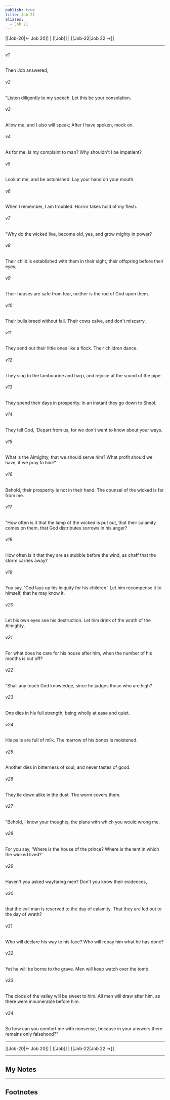 ```yaml
---
publish: true
title: Job 21
aliases:
  - Job 21
---
```


[[Job-20|← Job 20]] | [[Job]] | [[Job-22|Job 22 →]]
***



###### v1 
Then Job answered, 

###### v2 
"Listen diligently to my speech. Let this be your consolation. 

###### v3 
Allow me, and I also will speak; After I have spoken, mock on. 

###### v4 
As for me, is my complaint to man? Why shouldn't I be impatient? 

###### v5 
Look at me, and be astonished. Lay your hand on your mouth. 

###### v6 
When I remember, I am troubled. Horror takes hold of my flesh. 

###### v7 
"Why do the wicked live, become old, yes, and grow mighty in power? 

###### v8 
Their child is established with them in their sight, their offspring before their eyes. 

###### v9 
Their houses are safe from fear, neither is the rod of God upon them. 

###### v10 
Their bulls breed without fail. Their cows calve, and don't miscarry. 

###### v11 
They send out their little ones like a flock. Their children dance. 

###### v12 
They sing to the tambourine and harp, and rejoice at the sound of the pipe. 

###### v13 
They spend their days in prosperity. In an instant they go down to Sheol. 

###### v14 
They tell God, 'Depart from us, for we don't want to know about your ways. 

###### v15 
What is the Almighty, that we should serve him? What profit should we have, if we pray to him?' 

###### v16 
Behold, their prosperity is not in their hand. The counsel of the wicked is far from me. 

###### v17 
"How often is it that the lamp of the wicked is put out, that their calamity comes on them, that God distributes sorrows in his anger? 

###### v18 
How often is it that they are as stubble before the wind, as chaff that the storm carries away? 

###### v19 
You say, 'God lays up his iniquity for his children.' Let him recompense it to himself, that he may know it. 

###### v20 
Let his own eyes see his destruction. Let him drink of the wrath of the Almighty. 

###### v21 
For what does he care for his house after him, when the number of his months is cut off? 

###### v22 
"Shall any teach God knowledge, since he judges those who are high? 

###### v23 
One dies in his full strength, being wholly at ease and quiet. 

###### v24 
His pails are full of milk. The marrow of his bones is moistened. 

###### v25 
Another dies in bitterness of soul, and never tastes of good. 

###### v26 
They lie down alike in the dust. The worm covers them. 

###### v27 
"Behold, I know your thoughts, the plans with which you would wrong me. 

###### v28 
For you say, 'Where is the house of the prince? Where is the tent in which the wicked lived?' 

###### v29 
Haven't you asked wayfaring men? Don't you know their evidences, 

###### v30 
that the evil man is reserved to the day of calamity, That they are led out to the day of wrath? 

###### v31 
Who will declare his way to his face? Who will repay him what he has done? 

###### v32 
Yet he will be borne to the grave. Men will keep watch over the tomb. 

###### v33 
The clods of the valley will be sweet to him. All men will draw after him, as there were innumerable before him. 

###### v34 
So how can you comfort me with nonsense, because in your answers there remains only falsehood?"

***
[[Job-20|← Job 20]] | [[Job]] | [[Job-22|Job 22 →]]

---
## My Notes

---
## Footnotes